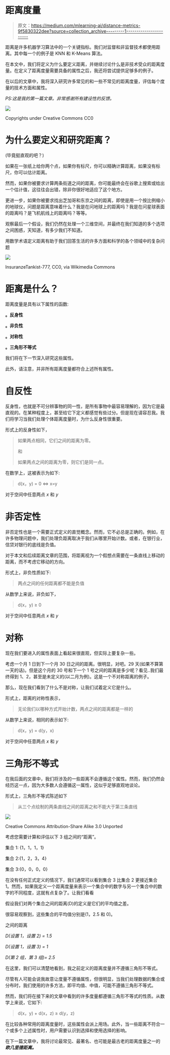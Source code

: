 # 距离度量

> 原文：<https://medium.com/mlearning-ai/distance-metrics-9f5830322dee?source=collection_archive---------1----------------------->

距离是许多机器学习算法中的一个关键指标。我们对监督和非监督技术都使用距离。其中每一个的例子是 KNN 和 K-Means 算法。

在本文中，我们将定义为什么要定义距离，并继续讨论什么是非技术受众的距离度量。在定义了距离度量需要具备的属性之后，我还将尝试提供足够多的例子。

在以后的文章中，我将深入研究许多常见的和一些不常见的距离度量，评估每个度量的技术方面和属性。

*PS:这是我的第一篇文章。非常感谢所有建设性的反馈。*

![](img/11b8b4125a916e41efc13cd8cdd06d48.png)

Copyrights under Creative Commons CC0

# **为什么要定义和研究距离？**

(毕竟挺直观的吧？)

如果在一张纸上给你两个点，如果你有标尺，你可以精确计算距离，如果没有标尺，你可以估计距离。

然而，如果你被要求计算两条街道之间的距离，你可能最终会在谷歌上搜索或给出一个估计值，这往往会出错，除非你很好地适应了这个地方。

更进一步，如果你被要求找出芝加哥和东京之间的距离，即使是用一个按比例缩小的地球仪，问题是距离意味着什么？我是在问地球上的距离吗？我是在问星球表面的距离吗？是飞机航线上的距离吗？等等。

观察最后一个假设，我们仍然在处理一个三维空间，并最终在我们知道的多个选项之间困惑，天知道，有多少我们不知道。

用数学术语定义距离有助于我们回答生活的许多方面和科学的各个领域中的复杂问题

![](img/cea9f7776ac1128aae637a087181ff8f.png)

InsuranzeTankist-777, CC0, via Wikimedia Commons

# 距离是什么？

距离度量是具有以下属性的函数:

**。反身性**

**。非负性**

**。对称性**

**。三角形不等式**

我们将在下一节深入研究这些属性。

此外，请注意，并非所有距离度量都符合上述所有属性。

# 自反性

反身性，也就是不可分辨事物的同一性，是所有事物中最容易理解的，因为它是最直观的。在某种程度上，甚至给它下定义都感觉有些过分。但是现在请容忍我。我们将学习当我们处理个体距离度量时，为什么反身性很重要。

形式上的反身性如下，

> 如果两点相同，它们之间的距离为零。
> 
> 和
> 
> 如果两点之间的距离为零，则它们是同一点。

在数学上，这被表示为如下:

> d(x，y) = 0 <=> x=y

对于空间中任意两点 *x* 和 *y*

# 非否定性

非否定性也是一个需要正式定义的直觉概念。然而，它不必总是正确的。例如，在许多物理问题中，我们处理负距离取决于我们从哪里开始计数。或者，在银行业，信贷对银行的底线是负值。

对于本文和后续距离文章的范围，将距离视为一个假想点需要在一条直线上移动的距离，而不考虑它移动的方向。

形式上，非负性质如下:

> 两点之间的任何距离都不能是负值

从数学上来说，非负如下，

> d(x，y) ≥ 0

对于空间中任意两点 *x* 和 *y*

# 对称

现在我们要进入的属性表面上看起来很直观，但实际上要复杂一些。

考虑一个月 1 日到下一个月 30 日之间的距离。很明显，对吧。29 天(如果不算第一天的话)。但是这个月的 30 号和下一个 1 号之间的距离是多少呢？看见..我们最终得到 1、2，甚至是未定义的(以二月为例)。这是一个不对称距离的例子。

那么，现在我们看到了什么不是对称，让我们试着定义它是什么。

形式上，距离的对称性表示，

> 无论我们以哪种方式开始计数，两点之间的距离都是一样的

从数学上来说，相同的表示如下:

> d(x，y) = d(y，x)

对于空间中任意两点 *x* 和 *y*

# **三角形不等式**

在我后面的文章中，我们将涉及的一些距离不会遵循这个属性。然而，我们仍然会经历这一点，因为大多数人会遵循这一属性，这似乎足够直观地谈论。

形式上，三角形不等式陈述如下

> 从三个点绘制的两条直线之间的距离之和不能大于第三条直线

![](img/04ddc5b86dd7ed4eebd609a812ae6594.png)

Creative Commons Attribution-Share Alike 3.0 Unported

考虑您需要计算和评估以下 3 组之间的“距离”。

集合 1: {1，1，1，1}

集合 2:{1，2，3，4}

集合 3:{0，0，0，0}

在没有任何正式定义的情况下，我们通常可以看到集合 3 比集合 2 更接近集合 1。然而，如果我定义一个距离度量来表示一个集合中的数字与另一个集合中的数字的不同程度，这就有点复杂了。让我们看看

假设我们对两个集合之间的距离(D)的定义是它们的平均值之差。

很容易观察到，这些集合的平均值分别是(1，2.5 和 0)。

之间的距离

*D(设置 1，设置 2) = 1.5*

*D(设置 1，设置 3) = 1*

*D(第 2 组，第 3 组)= 2.5*

在这里，我们可以清楚地看到，我之前定义的距离度量并不遵循三角形不等式。

尽管有人可能会说我故意让度量不遵循属性，但很明显，当我们处理数据的集合或分布时，我们使用的许多方法，即平均值、中值，可能不遵循三角形不等式。

然而，我们将在接下来的文章中看到的许多度量都遵循三角形不等式的性质。从数学上来说，它如下:

> d(x，y) + d(x，z) ≥ d(y，z)

在比较各种常用的距离度量时，这些属性会派上用场。此外，当一些距离不符合一个或多个上述属性时，用户需要认识到选择和使用选择的影响。

在下一篇文章中，我将讨论最常见、最著名、也可能是最古老的距离度量之一的 ***欧几里德距离。***